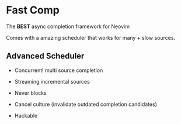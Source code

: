 # Fast Comp

The **BEST** async completion framework for Neovim

Comes with a amazing scheduler that works for many + slow sources.

## Advanced Scheduler

- Concurrent! multi source completion

- Streaming incremental sources

- Never blocks

- Cancel culture (invalidate outdated completion candidates)

- Hackable
